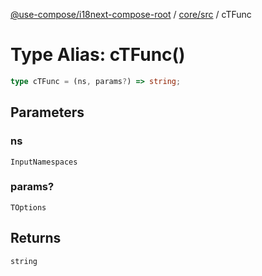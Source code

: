 [@use-compose/i18next-compose-root](../../../index.md) / [core/src](../index.md) / cTFunc

# Type Alias: cTFunc()

```ts
type cTFunc = (ns, params?) => string;
```

## Parameters

### ns

`InputNamespaces`

### params?

`TOptions`

## Returns

`string`
